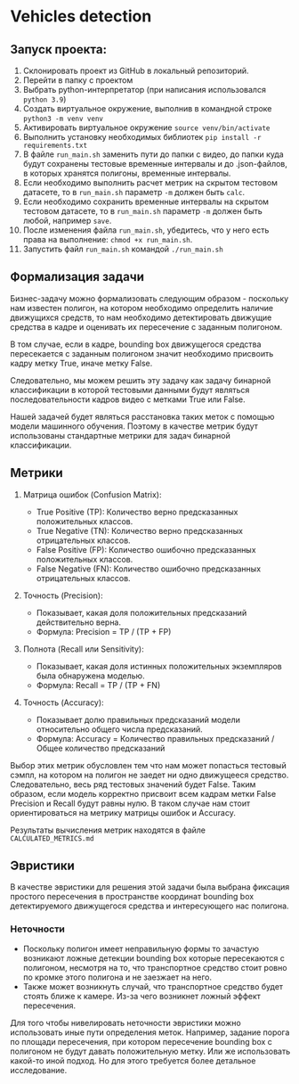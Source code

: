# Vehicles detection

## Запуск проекта:
1. Склонировать проект из GitHub в локальный репозиторий.
2. Перейти в папку с проектом 
3. Выбрать python-интерпретатор (при написания использовался `python 3.9`)
4. Создать виртуальное окружение, выполнив в командной строке `python3 -m venv venv`
5. Активировать виртуальное окружение `source venv/bin/activate`
6. Выполнить установку необходимых библиотек `pip install -r requirements.txt`
7. В файле `run_main.sh` заменить пути до папки с видео, до папки куда будут сохранены тестовые временные интервалы и до .json-файлов, в которых хранятся полигоны, временные интервалы. 
8. Если необходимо выполнить расчет метрик на скрытом тестовом датасете, то в `run_main.sh` параметр `-m` должен быть `calc`. 
9. Если необходимо сохранить временные интервалы на скрытом тестовом датасете, то в `run_main.sh` параметр `-m` должен быть любой, например `save`. 
10. После изменения файла `run_main.sh`, убедитесь, что у него есть права на выполнение: `chmod +x run_main.sh`.
11. Запустить файл `run_main.sh` командой `./run_main.sh`

## Формализация задачи
Бизнес-задачу можно формализовать следующим образом - поскольку нам известен полигон, 
на котором необходимо определить наличие движущихся средств, то нам необходимо детектировать движущие средства в кадре и оценивать их пересечение с заданным полигоном.

В том случае, если в кадре, bounding box движущегося средства пересекается с заданным 
полигоном значит необходимо присвоить кадру метку True, иначе метку False.

Следовательно, мы можем решить эту задачу как задачу бинарной классификации в которой
тестовыми данными будут являться последовательности кадров видео с метками True или False.

Нашей задачей будет являться расстановка таких меток с помощью модели машинного обучения.
Поэтому в качестве метрик будут использованы стандартные метрики для задач бинарной классификации.

## Метрики
1. Матрица ошибок (Confusion Matrix):
   - True Positive (TP): Количество верно предсказанных положительных классов.
   - True Negative (TN): Количество верно предсказанных отрицательных классов.
   - False Positive (FP): Количество ошибочно предсказанных положительных классов.
   - False Negative (FN): Количество ошибочно предсказанных отрицательных классов.

2. Точность (Precision):
   - Показывает, какая доля положительных предсказаний действительно верна.
   - Формула: Precision = TP / (TP + FP)

3. Полнота (Recall или Sensitivity):
   - Показывает, какая доля истинных положительных экземпляров была обнаружена моделью.
   - Формула: Recall = TP / (TP + FN)

4. Точность (Accuracy):
   - Показывает долю правильных предсказаний модели относительно общего числа предсказаний.
   - Формула: Accuracy = Количество правильных предсказаний / Общее количество предсказаний

Выбор этих метрик обусловлен тем что нам может попасться тестовый сэмпл, на котором на
полигон не заедет ни одно движущееся средство. Следовательно, весь ряд тестовых значений 
будет False. Таким образом, если модель корректно присвоит всем кадрам метки False
Precision и Recall будут равны нулю. В таком случае нам стоит ориентироваться на 
метрику матрицы ошибок и Accuracy.

Результаты вычисления метрик находятся в файле `CALCULATED_METRICS.md`

## Эвристики
В качестве эвристики для решения этой задачи была выбрана фиксация простого пересечения 
в пространстве координат bounding box детектируемого движущегося средства и интересующего
нас полигона.

### Неточности
- Поскольку полигон имеет неправильную формы то зачастую возникают ложные детекции bounding box которые пересекаются с полигоном, несмотря на то, что транспортное средство стоит ровно по кромке этого полигона и не заезжает на него.
- Также может возникнуть случай, что транспортное средство будет стоять ближе к камере. Из-за чего возникнет ложный эффект пересечения.

Для того чтобы нивелировать неточности эвристики можно использовать иные пути определения
меток. Например, задание порога по площади пересечения, при котором пересечение bounding box 
с полигоном не будут давать положительную метку. Или же использовать какой-то иной подход.
Но для этого требуется более детальное исследование.

